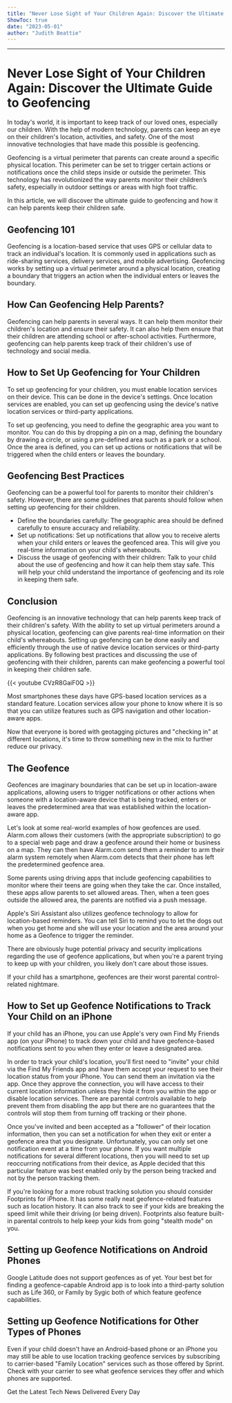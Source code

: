 ```yaml
---
title: "Never Lose Sight of Your Children Again: Discover the Ultimate Guide to Geofencing"
ShowToc: true 
date: "2023-05-01"
author: "Judith Beattie"
---
```

*****
# Never Lose Sight of Your Children Again: Discover the Ultimate Guide to Geofencing

In today's world, it is important to keep track of our loved ones, especially our children. With the help of modern technology, parents can keep an eye on their children's location, activities, and safety. One of the most innovative technologies that have made this possible is geofencing.

Geofencing is a virtual perimeter that parents can create around a specific physical location. This perimeter can be set to trigger certain actions or notifications once the child steps inside or outside the perimeter. This technology has revolutionized the way parents monitor their children’s safety, especially in outdoor settings or areas with high foot traffic.

In this article, we will discover the ultimate guide to geofencing and how it can help parents keep their children safe.

## Geofencing 101

Geofencing is a location-based service that uses GPS or cellular data to track an individual's location. It is commonly used in applications such as ride-sharing services, delivery services, and mobile advertising. Geofencing works by setting up a virtual perimeter around a physical location, creating a boundary that triggers an action when the individual enters or leaves the boundary.

## How Can Geofencing Help Parents?

Geofencing can help parents in several ways. It can help them monitor their children's location and ensure their safety. It can also help them ensure that their children are attending school or after-school activities. Furthermore, geofencing can help parents keep track of their children's use of technology and social media.

## How to Set Up Geofencing for Your Children

To set up geofencing for your children, you must enable location services on their device. This can be done in the device's settings. Once location services are enabled, you can set up geofencing using the device's native location services or third-party applications.

To set up geofencing, you need to define the geographic area you want to monitor. You can do this by dropping a pin on a map, defining the boundary by drawing a circle, or using a pre-defined area such as a park or a school. Once the area is defined, you can set up actions or notifications that will be triggered when the child enters or leaves the boundary.

## Geofencing Best Practices

Geofencing can be a powerful tool for parents to monitor their children's safety. However, there are some guidelines that parents should follow when setting up geofencing for their children.

- Define the boundaries carefully: The geographic area should be defined carefully to ensure accuracy and reliability.
- Set up notifications: Set up notifications that allow you to receive alerts when your child enters or leaves the geofenced area. This will give you real-time information on your child's whereabouts.
- Discuss the usage of geofencing with their children: Talk to your child about the use of geofencing and how it can help them stay safe. This will help your child understand the importance of geofencing and its role in keeping them safe.

## Conclusion

Geofencing is an innovative technology that can help parents keep track of their children's safety. With the ability to set up virtual perimeters around a physical location, geofencing can give parents real-time information on their child's whereabouts. Setting up geofencing can be done easily and efficiently through the use of native device location services or third-party applications. By following best practices and discussing the use of geofencing with their children, parents can make geofencing a powerful tool in keeping their children safe.

{{< youtube CVzR8GaiF0Q >}} 




Most smartphones these days have GPS-based location services as a standard feature. Location services allow your phone to know where it is so that you can utilize features such as GPS navigation and other location-aware apps.

 

Now that everyone is bored with geotagging pictures and "checking in" at different locations, it's time to throw something new in the mix to further reduce our privacy.

 
##   The Geofence  
 

Geofences are imaginary boundaries that can be set up in location-aware applications, allowing users to trigger notifications or other actions when someone with a location-aware device that is being tracked, enters or leaves the predetermined area that was established within the location-aware app.

 

Let's look at some real-world examples of how geofences are used. Alarm.com allows their customers (with the appropriate subscription) to go to a special web page and draw a geofence around their home or business on a map. They can then have Alarm.com send them a reminder to arm their alarm system remotely when Alarm.com detects that their phone has left the predetermined geofence area.

 

Some parents using driving apps that include geofencing capabilities to monitor where their teens are going when they take the car. Once installed, these apps allow parents to set allowed areas. Then, when a teen goes outside the allowed area, the parents are notified via a push message.

 

Apple's Siri Assistant also utilizes geofence technology to allow for location-based reminders. You can tell Siri to remind you to let the dogs out when you get home and she will use your location and the area around your home as a Geofence to trigger the reminder.

 

There are obviously huge potential privacy and security implications regarding the use of geofence applications, but when you're a parent trying to keep up with your children, you likely don't care about those issues.

 

If your child has a smartphone, geofences are their worst parental control-related nightmare.

 
##   How to Set up Geofence Notifications to Track Your Child on an iPhone  
 

If your child has an iPhone, you can use Apple's very own Find My Friends app (on your iPhone) to track down your child and have geofence-based notifications sent to you when they enter or leave a designated area.

 

In order to track your child's location, you'll first need to "invite" your child via the Find My Friends app and have them accept your request to see their location status from your iPhone. You can send them an invitation via the app. Once they approve the connection, you will have access to their current location information unless they hide it from you within the app or disable location services. There are parental controls available to help prevent them from disabling the app but there are no guarantees that the controls will stop them from turning off tracking or their phone.

 

Once you've invited and been accepted as a "follower" of their location information, then you can set a notification for when they exit or enter a geofence area that you designate. Unfortunately, you can only set one notification event at a time from your phone. If you want multiple notifications for several different locations, then you will need to set up reoccurring notifications from their device, as Apple decided that this particular feature was best enabled only by the person being tracked and not by the person tracking them.

 

If you're looking for a more robust tracking solution you should consider Footprints for iPhone. It has some really neat geofence-related features such as location history. It can also track to see if your kids are breaking the speed limit while their driving (or being driven). Footprints also feature built-in parental controls to help keep your kids from going "stealth mode" on you.

 
##   Setting up Geofence Notifications on Android Phones  
 

Google Latitude does not support geofences as of yet. Your best bet for finding a geofence-capable Android app is to look into a third-party solution such as Life 360, or Family by Sygic both of which feature geofence capabilities.

 
##   Setting up Geofence Notifications for Other Types of Phones  
 

Even if your child doesn't have an Android-based phone or an iPhone you may still be able to use location tracking geofence services by subscribing to carrier-based "Family Location" services such as those offered by Sprint. Check with your carrier to see what geofence services they offer and which phones are supported.

 

Get the Latest Tech News Delivered Every Day




